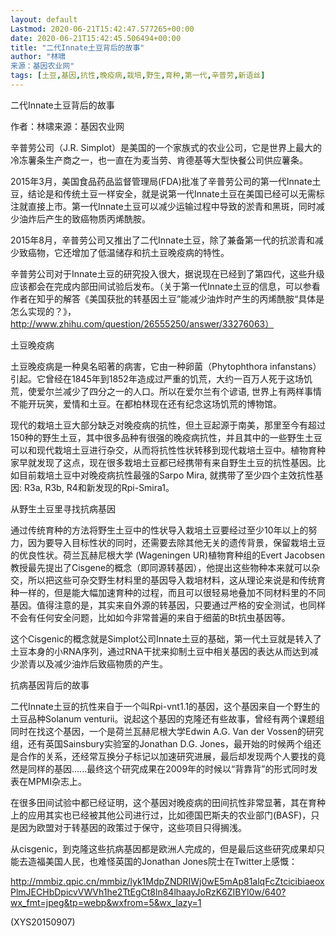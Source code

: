 ```yaml
---
layout: default
Lastmod: 2020-06-21T15:42:47.577265+00:00
date: 2020-06-21T15:42:45.506494+00:00
title: "二代Innate土豆背后的故事"
author: "林啸
来源：基因农业网"
tags: [土豆,基因,抗性,晚疫病,栽培,野生,育种,第一代,辛普劳,新语丝]
---
```


二代Innate土豆背后的故事

作者：林啸来源：基因农业网

辛普劳公司（J.R. Simplot）是美国的一个家族式的农业公司，它是世界上最大的冷冻薯条生产商之一，也一直在为麦当劳、肯德基等大型快餐公司供应薯条。

2015年3月，美国食品药品监督管理局(FDA)批准了辛普劳公司的第一代Innate土豆，结论是和传统土豆一样安全，就是说第一代Innate土豆在美国已经可以无需标注就直接上市。第一代Innate土豆可以减少运输过程中导致的淤青和黑斑，同时减少油炸后产生的致癌物质丙烯酰胺。

2015年8月，辛普劳公司又推出了二代Innate土豆，除了兼备第一代的抗淤青和减少致癌物，它还增加了低温储存和抗土豆晚疫病的特性。

辛普劳公司对于Innate土豆的研究投入很大，据说现在已经到了第四代，这些升级应该都会在完成内部田间试验后发布。（关于第一代Innate土豆的信息，可以参看作者在知乎的解答《美国获批的转基因土豆”能减少油炸时产生的丙烯酰胺“具体是怎么实现的？》，http://www.zhihu.com/question/26555250/answer/33276063）

土豆晚疫病

土豆晚疫病是一种臭名昭著的病害，它由一种卵菌（Phytophthora infanstans）引起。它曾经在1845年到1852年造成过严重的饥荒，大约一百万人死于这场饥荒，使爱尔兰减少了四分之一的人口。所以在爱尔兰有个谚语, 世界上有两样事情不能开玩笑，爱情和土豆。在都柏林现在还有纪念这场饥荒的博物馆。

现代的栽培土豆大部分缺乏对晚疫病的抗性，但土豆起源于南美，那里至今有超过150种的野生土豆，其中很多品种有很强的晚疫病抗性，并且其中的一些野生土豆可以和现代栽培土豆进行杂交，从而将抗性性状转移到现代栽培土豆中。植物育种家早就发现了这点，现在很多栽培土豆都已经携带有来自野生土豆的抗性基因。比如目前栽培土豆中对晚疫病抗性最强的Sarpo Mira, 就携带了至少四个主效抗性基因: R3a, R3b, R4和新发现的Rpi-Smira1。

从野生土豆里寻找抗病基因

通过传统育种的方法将野生土豆中的性状导入栽培土豆要经过至少10年以上的努力，因为要导入目标性状的同时，还需要去除其他无关的遗传背景，保留栽培土豆的优良性状。荷兰瓦赫尼根大学 (Wageningen UR)植物育种组的Evert Jacobsen教授最先提出了Cisgene的概念（即同源转基因），他提出这些物种本来就可以杂交，所以把这些可杂交野生材料里的基因导入栽培材料，这从理论来说是和传统育种一样的，但是能大幅加速育种的过程，而且可以很轻易地叠加不同材料里的不同基因。值得注意的是，其实来自外源的转基因，只要通过严格的安全测试，也同样不会有任何安全问题，比如如今非常普遍的来自于细菌的Bt抗虫基因等。

这个Cisgenic的概念就是Simplot公司Innate土豆的基础，第一代土豆就是转入了土豆本身的小RNA序列，通过RNA干扰来抑制土豆中相关基因的表达从而达到减少淤青以及减少油炸后致癌物质的产生。

抗病基因背后的故事

二代Innate土豆的抗性来自于一个叫Rpi-vnt1.1的基因，这个基因来自一个野生的土豆品种Solanum venturii。说起这个基因的克隆还有些故事，曾经有两个课题组同时在找这个基因，一个是荷兰瓦赫尼根大学Edwin A.G. Van der Vossen的研究组，还有英国Sainsbury实验室的Jonathan D.G. Jones，最开始的时候两个组还是合作的关系，还经常互换分子标记以加速研究进展，最后却发现两个人要找的竟然是同样的基因......最终这个研究成果在2009年的时候以“背靠背”的形式同时发表在MPMI杂志上。

在很多田间试验中都已经证明，这个基因对晚疫病的田间抗性非常显著，其在育种上的应用其实也已经被其他公司进行过，比如德国巴斯夫的农业部门(BASF)，只是因为欧盟对于转基因的政策过于保守，这些项目只得搁浅。

从cisgenic，到克隆这些抗病基因都是欧洲人完成的，但是最后这些研究成果却只能去造福美国人民，也难怪英国的Jonathan Jones院士在Twitter上感慨：

http://mmbiz.qpic.cn/mmbiz/lyk1MdpZNDRIWj0wE5mAp81alqFcZtcicibiaeoxPlmJECHbDpicvVWVh1he2TtEgCt8ln84lhaayJoRzK6ZIBYl0w/640?wx_fmt=jpeg&tp=webp&wxfrom=5&wx_lazy=1

(XYS20150907)

